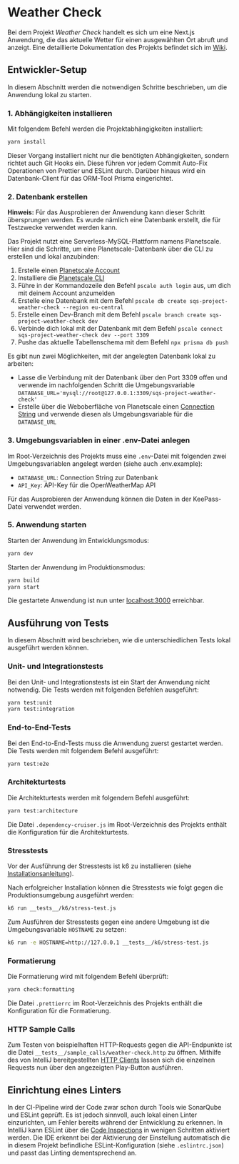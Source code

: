 # Weather Check

Bei dem Projekt _Weather Check_ handelt es sich um eine Next.js Anwendung, die das aktuelle Wetter für einen ausgewählten Ort abruft und anzeigt. Eine detaillierte Dokumentation des Projekts befindet sich im [Wiki](https://github.com/Daumel/sqs-project-weather-check/wiki).

## Entwickler-Setup

In diesem Abschnitt werden die notwendigen Schritte beschrieben, um die Anwendung lokal zu starten.

### 1. Abhängigkeiten installieren

Mit folgendem Befehl werden die Projektabhängigkeiten installiert:

```bash
yarn install
```

Dieser Vorgang installiert nicht nur die benötigten Abhängigkeiten, sondern richtet auch Git Hooks ein. Diese führen vor jedem Commit Auto-Fix Operationen von Prettier und ESLint durch. Darüber hinaus wird ein Datenbank-Client für das ORM-Tool Prisma eingerichtet.

### 2. Datenbank erstellen

**Hinweis:** Für das Ausprobieren der Anwendung kann dieser Schritt übersprungen werden. Es wurde nämlich eine Datenbank erstellt, die für Testzwecke verwendet werden kann.

Das Projekt nutzt eine Serverless-MySQL-Plattform namens Planetscale. Hier sind die Schritte, um eine Planetscale-Datenbank über die CLI zu erstellen und lokal anzubinden:

1. Erstelle einen [Planetscale Account](https://auth.planetscale.com/sign-up)
2. Installiere die [Planetscale CLI](https://github.com/planetscale/cli#installation)
3. Führe in der Kommandozeile den Befehl `pscale auth login` aus, um dich mit deinem Account anzumelden
4. Erstelle eine Datenbank mit dem Befehl `pscale db create sqs-project-weather-check --region eu-central`
5. Erstelle einen Dev-Branch mit dem Befehl `pscale branch create sqs-project-weather-check dev`
6. Verbinde dich lokal mit der Datenbank mit dem Befehl `pscale connect sqs-project-weather-check dev --port 3309`
7. Pushe das aktuelle Tabellenschema mit dem Befehl `npx prisma db push`

Es gibt nun zwei Möglichkeiten, mit der angelegten Datenbank lokal zu arbeiten:

-   Lasse die Verbindung mit der Datenbank über den Port 3309 offen und verwende im nachfolgenden Schritt die Umgebungsvariable `DATABASE_URL='mysql://root@127.0.0.1:3309/sqs-project-weather-check'`
-   Erstelle über die Weboberfläche von Planetscale einen [Connection String](https://planetscale.com/docs/concepts/connection-strings) und verwende diesen als Umgebungsvariable für die `DATABASE_URL`

### 3. Umgebungsvariablen in einer .env-Datei anlegen

Im Root-Verzeichnis des Projekts muss eine `.env`-Datei mit folgenden zwei Umgebungsvariablen angelegt werden (siehe auch .env.example):

-   `DATABASE_URL`: Connection String zur Datenbank
-   `API_Key`: API-Key für die OpenWeatherMap API

Für das Ausprobieren der Anwendung können die Daten in der KeePass-Datei verwendet werden.

### 5. Anwendung starten

Starten der Anwendung im Entwicklungsmodus:

```bash
yarn dev
```

Starten der Anwendung im Produktionsmodus:

```bash
yarn build
yarn start
```

Die gestartete Anwendung ist nun unter [localhost:3000](http://localhost:3000) erreichbar.

## Ausführung von Tests

In diesem Abschnitt wird beschrieben, wie die unterschiedlichen Tests lokal ausgeführt werden können.

### Unit- und Integrationstests

Bei den Unit- und Integrationstests ist ein Start der Anwendung nicht notwendig. Die Tests werden mit folgenden Befehlen ausgeführt:

```bash
yarn test:unit
yarn test:integration
```

### End-to-End-Tests

Bei den End-to-End-Tests muss die Anwendung zuerst gestartet werden. Die Tests werden mit folgendem Befehl ausgeführt:

```bash
yarn test:e2e
```

### Architekturtests

Die Architekturtests werden mit folgendem Befehl ausgeführt:

```bash
yarn test:architecture
```

Die Datei `.dependency-cruiser.js` im Root-Verzeichnis des Projekts enthält die Konfiguration für die Architekturtests.

### Stresstests

Vor der Ausführung der Stresstests ist k6 zu installieren (siehe [Installationsanleitung](https://k6.io/docs/get-started/installation/)).

Nach erfolgreicher Installation können die Stresstests wie folgt gegen die Produktionsumgebung ausgeführt werden:

```bash
k6 run __tests__/k6/stress-test.js
```

Zum Ausführen der Stresstests gegen eine andere Umgebung ist die Umgebungsvariable `HOSTNAME` zu setzen:

```bash
k6 run -e HOSTNAME=http://127.0.0.1 __tests__/k6/stress-test.js
```

### Formatierung

Die Formatierung wird mit folgendem Befehl überprüft:

```bash
yarn check:formatting
```

Die Datei `.prettierrc` im Root-Verzeichnis des Projekts enthält die Konfiguration für die Formatierung.

### HTTP Sample Calls

Zum Testen von beispielhaften HTTP-Requests gegen die API-Endpunkte ist die Datei `__tests__/sample_calls/weather-check.http` zu öffnen.
Mithilfe des von IntelliJ bereitgestellten [HTTP Clients](https://www.jetbrains.com/help/idea/http-client-in-product-code-editor.html) lassen sich die einzelnen Requests nun über den angezeigten Play-Button ausführen.

## Einrichtung eines Linters

In der CI-Pipeline wird der Code zwar schon durch Tools wie SonarQube und ESLint geprüft. Es ist jedoch sinnvoll, auch lokal einen Linter einzurichten, um Fehler bereits während der Entwicklung zu erkennen.
In IntelliJ kann ESLint über die [Code Inspections](https://www.jetbrains.com/help/idea/code-inspection.html#access-inspections-and-settings) in wenigen Schritten aktiviert werden. Die IDE erkennt bei der
Aktivierung der Einstellung automatisch die in diesem Projekt befindliche ESLint-Konfiguration (siehe `.eslintrc.json`) und passt das Linting dementsprechend an.
